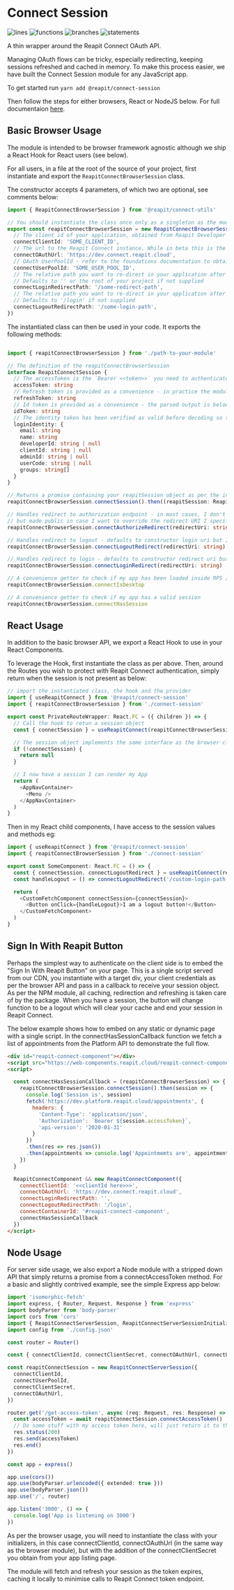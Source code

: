 # Connect Session

![lines](/packages/connect-session/src/tests/badges/badge-lines.svg) ![functions](/packages/connect-session/src/tests/badges/badge-functions.svg) ![branches](/packages/connect-session/src/tests/badges/badge-branches.svg) ![statements](/packages/connect-session/src/tests/badges/badge-statements.svg)

A thin wrapper around the Reapit Connect OAuth API.

Managing OAuth flows can be tricky, especially redirecting, keeping sessions refreshed and cached in memory. To make this process easier, we have built the Connect Session module for any JavaScript app.

To get started run `yarn add @reapit/connect-session`

Then follow the steps for either browsers, React or NodeJS below. For full documentaion [here](https://foundations-documentation.reapit.cloud/app-development/connect-session).

## Basic Browser Usage

The module is intended to be browser framework agnostic although we ship a React Hook for React users (see below).

For all users, in a file at the root of the source of your project, first instantiate and export the `ReapitConnectBrowserSession` class.

The constructor accepts 4 parameters, of which two are optional, see comments below:

```ts
import { ReapitConnectBrowserSession } from '@reapit/connect-utils'

// You should instantiate the class once only as a singleton as the module manages it's own state
export const reapitConnectBrowserSession = new ReapitConnectBrowserSession({
  // The client id of your application, obtained from Reapit Developer Portal
  connectClientId: 'SOME_CLIENT_ID',
  // The url to the Reapit Connect instance. While in beta this is the below URL but will need to be context aware in full prod/
  connectOAuthUrl: 'https://dev.connect.reapit.cloud',
  // OAuth UserPoolId - refer to the foundations documentation to obtain this for the correct environment
  connectUserPoolId: 'SOME_USER_POOL_ID',
  // The relative path you want to re-direct in your application after a successful login. You will have supplied this when you registered your app.
  // Defaults to '' or the root of your project if not supplied
  connectLoginRedirectPath: '/some-redirect-path',
  // The relative path you want to re-direct in your application after a successful logout. You will have supplied this when you registered your app.
  // Defaults to '/login' if not supplied
  connectLogoutRedirectPath: '/some-login-path',
})
```

The instantiated class can then be used in your code. It exports the following methods:

```ts

import { reapitConnectBrowserSession } from './path-to-your-module'

// The definition of the reapitConnectBrowserSession
interface ReapitConnectSession {
  // The accessToken is the `Bearer <<token>>` you need to authenticate against the platform API.
  accessToken: string
  // Refresh token is provided as a convenience - in practice the module handle's refreshing and caching of your session out the box
  refreshToken: string
  // Id token is provided as a convenience - the parsed output is below in the loginIdentity object below
  idToken: string
  // The identity token has been verified as valid before decoding so that you can trust it's claims
  loginIdentity: {
    email: string
    name: string
    developerId: string | null
    clientId: string | null
    adminId: string | null
    userCode: string | null
    groups: string[]
  }
}

// Returns a promise containing your reapitSession object as per the interface above
reapitConnectBrowserSession.connectSession().then((reapitSession: ReapitConnectSession) => reapitSession)

// Handles redirect to authorization endpoint - in most cases, I don't need to call in my app as handled by the module
// but made public in case I want to override the redirect URI I specified in the constructor
reapitConnectBrowserSession.connectAuthorizeRedirect(redirectUri: string)

// Handles redirect to logout - defaults to constructor login uri but I can override if I like.
reapitConnectBrowserSession.connectLogoutRedirect(redirectUri: string)

// Handles redirect to login - defaults to constructor redirect uri but I can override if I like.
reapitConnectBrowserSession.connectLoginRedirect(redirectUri: string)

// A convenience getter to check if my app has been loaded inside RPS / Desktop / Agency Cloud
reapitConnectBrowserSession.connectIsDesktop

// A convenience getter to check if my app has a valid session
reapitConnectBrowserSession.connectHasSession
```

## React Usage

In addition to the basic browser API, we export a React Hook to use in your React Components.

To leverage the Hook, first instantiate the class as per above. Then, around the Routes you wish to protect with Reapit Connect authentication, simply return when the session is not present as below:

```ts
// import the instantiated class, the hook and the provider
import { useReapitConnect } from '@reapit/connect-session'
import { reapitConnectBrowserSession } from './connect-session'

export const PrivateRouteWrapper: React.FC = ({ children }) => {
  // Call the hook to retun a session object
  const { connectSession } = useReapitConnect(reapitConnectBrowserSession)

  // The session object implements the same interface as the browser class with the exception that the connectSession promise is handled wrapped in a useEffect hook and so is just an objecy or null. Here I return null from the component while I am fetching a session
  if (!connectSession) {
    return null
  }

  // I now have a session I can render my App
  return (
    <AppNavContainer>
      <Menu />
    </AppNavContainer>
  )
}
```

Then in my React child components, I have access to the session values and methods eg:

```ts
import { useReapitConnect } from '@reapit/connect-session'
import { reapitConnectBrowserSession } from './connect-session'

export const SomeComponent: React.FC = () => {
  const { connectSession, connectLogoutRedirect } = useReapitConnect(reapitConnectBrowserSession)
  const handleLogout = () => connectLogoutRedirect('/custom-login-path') // Optional path param

  return (
    <CustomFetchComponent connectSession={connectSession}>
      <Button onClick={handleLogout}>I am a logout button!</Button>
    </CustomFetchComponent>
  )
}
```

## Sign In With Reapit Button

Perhaps the simplest way to authenticate on the client side is to embed the "Sign In With Reapit Button" on your page. This is a single script served from our CDN, you instantiate with a target div, your client credentials as per the browser API and pass in a callback to receive your session object. As per the NPM module, all caching, redirection and refreshing is taken care of by the package. When you have a session, the button will change function to be a logout which will clear your cache and end your session in Reapit Connect.

The below example shows how to embed on any static or dynamic page with a single script. In the connectHasSessionCallback function we fetch a list of appointments from the Platform API to demonstrate the full flow.

```html
<div id="reapit-connect-component"></div>
<script src="https://web-components.reapit.cloud/reapit-connect-component.js"></script>
<script>

  const connectHasSessionCallback = (reapitConnectBrowserSession) => {
    reapitConnectBrowserSession.connectSession().then(session => {
      console.log('Session is', session)
      fetch('https://dev.platform.reapit.cloud/appointments', {
        headers: {
          'Content-Type': 'application/json',
          'Authorization': `Bearer ${session.accessToken}`,
          'api-version': '2020-01-31'
        }
      })
      .then(res => res.json())
      .then(appointments => console.log('Appointmemts are', appointments))
    })
  }

  ReapitConnectComponent && new ReapitConnectComponent({
    connectClientId: '<<clientId here>>>',
    connectOAuthUrl: 'https://dev.connect.reapit.cloud',
    connectLoginRedirectPath: '',
    connectLogoutRedirectPath: '/login',
    connectContainerId: '#reapit-connect-component',
    connectHasSessionCallback
  })
</script>

```

## Node Usage

For server side usage, we also export a Node module with a stripped down API that simply returns a promise from a connectAccessToken method. For a basic and slightly contrived example, see the simple Express app below:

```ts
import 'isomorphic-fetch'
import express, { Router, Request, Response } from 'express'
import bodyParser from 'body-parser'
import cors from 'cors'
import { ReapitConnectServerSession, ReapitConnectServerSessionInitializers } from '@reapit/connect-session'
import config from './config.json'

const router = Router()

const { connectClientId, connectClientSecret, connectOAuthUrl, connectUserPoolId } = config as ReapitConnectServerSessionInitializers

const reapitConnectSession = new ReapitConnectServerSession({
  connectClientId,
  connectUserPoolId,
  connectClientSecret,
  connectOAuthUrl,
})

router.get('/get-access-token', async (req: Request, res: Response) => {
  const accessToken = await reapitConnectSession.connectAccessToken()
  // Do some stuff with my access token here, will just return it to the user as an example
  res.status(200)
  res.send(accessToken)
  res.end()
})

const app = express()

app.use(cors())
app.use(bodyParser.urlencoded({ extended: true }))
app.use(bodyParser.json())
app.use('/', router)

app.listen('3000', () => {
  console.log('App is listening on 3000')
})
```

As per the browser usage, you will need to instantiate the class with your initializers, in this case connectClientId, connectOAuthUrl (in the same way as the browser module), but with the addition of the connectClientSecret you obtain from your app listing page.

The module will fetch and refresh your session as the token expires, caching it locally to minimise calls to Reapit Connect token endpoint.
